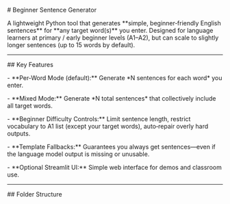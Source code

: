 \# Beginner Sentence Generator



A lightweight Python tool that generates \*\*simple, beginner‑friendly English sentences\*\* for \*\*any target word(s)\*\* you enter. Designed for language learners at primary / early beginner levels (A1–A2), but can scale to slightly longer sentences (up to 15 words by default).



---



\## Key Features

\- \*\*Per‑Word Mode (default):\*\* Generate \*N sentences for each word\* you enter.

\- \*\*Mixed Mode:\*\* Generate \*N total sentences\* that collectively include all target words.

\- \*\*Beginner Difficulty Controls:\*\* Limit sentence length, restrict vocabulary to A1 list (except your target words), auto‑repair overly hard outputs.

\- \*\*Template Fallbacks:\*\* Guarantees you always get sentences—even if the language model output is missing or unusable.

\- \*\*Optional Streamlit UI:\*\* Simple web interface for demos and classroom use.



---



\## Folder Structure



